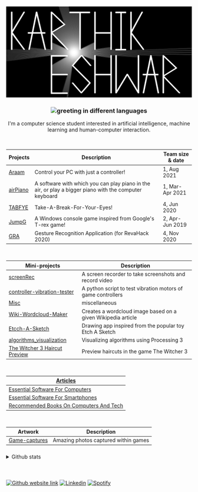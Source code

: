 [![](images/banner_2.png)](https://karthikeshwar1.github.io/)

<!-- <body style="background-color:white;"> -->
<h3 align="center">
<!-- <img src="https://readme-typing-svg.herokuapp.com?font=Caveat&color=808080&size=29&center=true&width=500&height=100&lines=Namask%C4%81ra%E1%B8%A5;Hello;Va%E1%B9%87akkam;Namaste;Kon'nichiwa;Hola" alt="greeting in different languages"> -->
<img src="https://readme-typing-svg.herokuapp.com?font=Caveat&color=CF0000&size=29&center=true&width=500&height=100&lines=Namask%C4%81ra%E1%B8%A5;Hello;Va%E1%B9%87akkam;Namaste;Kon'nichiwa;Hola" alt="greeting in different languages">

<!-- [![Typing SVG](https://readme-typing-svg.herokuapp.com?font=Playfair+Display&color=FFFFFF&size=29&center=true&width=500&height=100&lines=Namask%C4%81ra%E1%B8%A5;Hello;Va%E1%B9%87akkam;Namaste;Kon'nichiwa;Hola)](https://git.io/typing-svg) -->

</h3>

<p align="center">I'm a computer science student interested in artificial intelligence, machine learning and human-computer interaction.
<br>
<!-- I'm here to send waves out in the universe.
<br>
Just joking -->
</p>

<br>

| Projects                                               | Description                                                                                            | Team size & date |
| ------------------------------------------------------ | ------------------------------------------------------------------------------------------------------ | ---------------- |
| [Araam](https://github.com/Karthikeshwar1/Araam)       | Control your PC with just a controller!                                                                | 1, Aug 2021      |
| [airPiano](https://github.com/Karthikeshwar1/airPiano) | A software with which you can play piano in the air, or play a bigger piano with the computer keyboard | 1, Mar-Apr 2021  |
| [TABFYE](https://github.com/Karthikeshwar1/TABFYE)     | Take-A-Break-For-Your-Eyes!                                                                            | 4, Jun 2020      |
| [JumpG](https://github.com/Karthikeshwar1/JumpG)       | A Windows console game inspired from Google's T-rex game!                                              | 2, Apr-Jun 2019  |
| [GRA](https://github.com/Karthikeshwar1/GRA)           | Gesture Recognition Application (for RevaHack 2020)                                                    | 4, Nov 2020      |

<br>

| Mini-projects                                                                                | Description                                                  |
| -------------------------------------------------------------------------------------------- | ------------------------------------------------------------ |
| [screenRec](https://github.com/Karthikeshwar1/screenRec)                                     | A screen recorder to take screenshots and record video       |
| [controller-vibration-tester](https://github.com/Karthikeshwar1/controller-vibration-tester) | A python script to test vibration motors of game controllers |
| [Misc](https://github.com/Karthikeshwar1/Misc)                                               | miscellaneous                                                |
| [Wiki-Wordcloud-Maker](https://github.com/Karthikeshwar1/Wiki-Wordcloud-Maker)               | Creates a wordcloud image based on a given Wikipedia article |
| [Etcch-A-Sketch](https://github.com/Karthikeshwar1/Etcch-A-Sketch)                           | Drawing app inspired from the popular toy Etch A Sketch      |
| [algorithms_visualization](https://github.com/Karthikeshwar1/algorithms_visualization)       | Visualizing algorithms using Processing 3                    |
| [The Witcher 3 Haircut Preview](https://github.com/Karthikeshwar1/TheWitcher3HaircutPreview) | Preview haircuts in the game The Witcher 3                   |

<br>

| [Articles](https://github.com/Karthikeshwar1/blog)                                                                                |
| --------------------------------------------------------------------------------------------------------------------------------- |
| [Essential Software For Computers](https://github.com/Karthikeshwar1/blog/blob/main/2021/Essential_Software_For_Computers.md)     |
| [Essential Software For Smartphones](https://github.com/Karthikeshwar1/blog/blob/main/2021/Essential_Software_For_Smartphones.md) |
| [Recommended Books On Computers And Tech](https://github.com/Karthikeshwar1/blog/blob/main/2022/Recommended_Books_On_Computers_And_Tech.md)  |


<br>

| Artwork                                                          | Description                          |
| ---------------------------------------------------------------- | ------------------------------------ |
| [Game-captures](https://github.com/Karthikeshwar1/Game-captures) | Amazing photos captured within games |

<h3 align="center">

</h3>

<details><summary>Github stats</summary>
  
[![Top Langs](https://github-readme-stats.vercel.app/api/top-langs/?username=Karthikeshwar1&hide=java&langs_count=4&custom_title=most%20used%20langugages&theme=dark)](https://github.com/anuraghazra/github-readme-stats)
[![GitHub stats](https://github-readme-stats.vercel.app/api?username=karthikeshwar1&custom_title=github%20stats&line_height=33&theme=dark)](https://github.com/anuraghazra/github-readme-stats)

</details>

<h3 align="center">

<!-- [![Typing SVG](https://readme-typing-svg.herokuapp.com?font=Playfair+Display&color=808080&size=29&center=true&width=500&height=100&lines=Get+lost;Tolagi+h%C5%8Dgu;bhaad+mein+jao;Tolaintu+p%C5%8D;Usero;Skedaddle)](https://git.io/typing-svg) -->

</h3>
<br>

[![Github website link](https://img.shields.io/badge/GitHub-100000?style=for-the-badge&logo=github&logoColor=white)](https://karthikeshwar.github.io)
[![Linkedin](https://img.shields.io/badge/linkedin-%230077B5.svg?&style=for-the-badge&logo=linkedin&logoColor=white)](https://linkedin.com/in/karthikeshwar/)
[![Spotify](https://img.shields.io/badge/Spotify-1ED760?&style=for-the-badge&logo=spotify&logoColor=white)](https://spotify.com)

<!--
[![Portfolio website](https://badgen.net/badge/Portfolio/website/red?icon=chrome)](https://karthikeshwar1.github.io)
[![Portfolio website lite](https://badgen.net/badge/Portfolio/website%20lite/orange?icon=firefox)](https://karthikeshwar1.github.io/lite) -->
